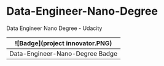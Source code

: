 # Data-Engineer-Nano-Degree
Data Engineer Nano Degree - Udacity

| ![Badge](project innovator.PNG)  |
|:---:|
| Data-Engineer-Nano-Degree Badge | 
